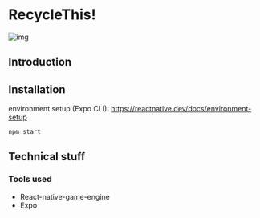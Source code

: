 # RecycleThis!
![img](https://thumbs.dreamstime.com/b/people-waste-recycling-people-waste-recycling-man-woman-holding-recyclables-advertising-poster-concept-hand-159235152.jpg)
## Introduction


## Installation

environment setup (Expo CLI): https://reactnative.dev/docs/environment-setup

```npm start ```

## Technical stuff

### Tools used
- React-native-game-engine
- Expo
